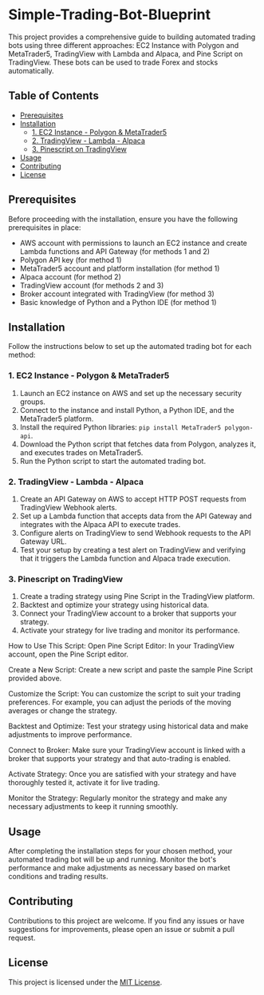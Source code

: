 # Simple-Trading-Bot-Blueprint


This project provides a comprehensive guide to building automated trading bots using three different approaches: EC2 Instance with Polygon and MetaTrader5, TradingView with Lambda and Alpaca, and Pine Script on TradingView. These bots can be used to trade Forex and stocks automatically.

## Table of Contents

- [Prerequisites](#prerequisites)
- [Installation](#installation)
  - [1. EC2 Instance - Polygon & MetaTrader5](#1-ec2-instance---polygon--metatrader5)
  - [2. TradingView - Lambda - Alpaca](#2-tradingview---lambda---alpaca)
  - [3. Pinescript on TradingView](#3-pinescript-on-tradingview)
- [Usage](#usage)
- [Contributing](#contributing)
- [License](#license)

## Prerequisites

Before proceeding with the installation, ensure you have the following prerequisites in place:

- AWS account with permissions to launch an EC2 instance and create Lambda functions and API Gateway (for methods 1 and 2)
- Polygon API key (for method 1)
- MetaTrader5 account and platform installation (for method 1)
- Alpaca account (for method 2)
- TradingView account (for methods 2 and 3)
- Broker account integrated with TradingView (for method 3)
- Basic knowledge of Python and a Python IDE (for method 1)

## Installation

Follow the instructions below to set up the automated trading bot for each method:

### 1. EC2 Instance - Polygon & MetaTrader5

1. Launch an EC2 instance on AWS and set up the necessary security groups.
2. Connect to the instance and install Python, a Python IDE, and the MetaTrader5 platform.
3. Install the required Python libraries: `pip install MetaTrader5 polygon-api`.
4. Download the Python script that fetches data from Polygon, analyzes it, and executes trades on MetaTrader5.
5. Run the Python script to start the automated trading bot.

### 2. TradingView - Lambda - Alpaca

1. Create an API Gateway on AWS to accept HTTP POST requests from TradingView Webhook alerts.
2. Set up a Lambda function that accepts data from the API Gateway and integrates with the Alpaca API to execute trades.
3. Configure alerts on TradingView to send Webhook requests to the API Gateway URL.
4. Test your setup by creating a test alert on TradingView and verifying that it triggers the Lambda function and Alpaca trade execution.

### 3. Pinescript on TradingView

1. Create a trading strategy using Pine Script in the TradingView platform.
2. Backtest and optimize your strategy using historical data.
3. Connect your TradingView account to a broker that supports your strategy.
4. Activate your strategy for live trading and monitor its performance.


How to Use This Script:
Open Pine Script Editor: In your TradingView account, open the Pine Script editor.

Create a New Script: Create a new script and paste the sample Pine Script provided above.

Customize the Script: You can customize the script to suit your trading preferences. For example, you can adjust the periods of the moving averages or change the strategy.

Backtest and Optimize: Test your strategy using historical data and make adjustments to improve performance.

Connect to Broker: Make sure your TradingView account is linked with a broker that supports your strategy and that auto-trading is enabled.

Activate Strategy: Once you are satisfied with your strategy and have thoroughly tested it, activate it for live trading.

Monitor the Strategy: Regularly monitor the strategy and make any necessary adjustments to keep it running smoothly.


## Usage

After completing the installation steps for your chosen method, your automated trading bot will be up and running. Monitor the bot's performance and make adjustments as necessary based on market conditions and trading results.

## Contributing

Contributions to this project are welcome. If you find any issues or have suggestions for improvements, please open an issue or submit a pull request.

## License

This project is licensed under the [MIT License](LICENSE).
